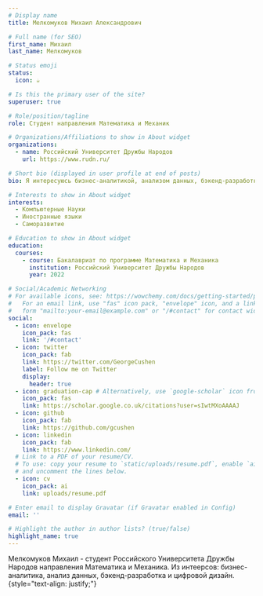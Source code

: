 ```yaml
---
# Display name
title: Мелкомуков Михаил Александрович

# Full name (for SEO)
first_name: Михаил
last_name: Мелкомуков

# Status emoji
status:
  icon: ☕️

# Is this the primary user of the site?
superuser: true

# Role/position/tagline
role: Студент направления Математика и Механик

# Organizations/Affiliations to show in About widget
organizations:
  - name: Российский Университет Дружбы Народов
    url: https://www.rudn.ru/

# Short bio (displayed in user profile at end of posts)
bio: Я интересуюсь бизнес-аналитикой, анализом данных, бэкенд-разработкой и цифровым дизайном.

# Interests to show in About widget
interests:
  - Компьютерные Науки
  - Иностранные языки
  - Саморазвитие

# Education to show in About widget
education:
  courses:
    - course: Бакалавриат по программе Математика и Механика
      institution: Российский Университет Дружбы Народов
      year: 2022

# Social/Academic Networking
# For available icons, see: https://wowchemy.com/docs/getting-started/page-builder/#icons
#   For an email link, use "fas" icon pack, "envelope" icon, and a link in the
#   form "mailto:your-email@example.com" or "/#contact" for contact widget.
social:
  - icon: envelope
    icon_pack: fas
    link: '/#contact'
  - icon: twitter
    icon_pack: fab
    link: https://twitter.com/GeorgeCushen
    label: Follow me on Twitter
    display:
      header: true
  - icon: graduation-cap # Alternatively, use `google-scholar` icon from `ai` icon pack
    icon_pack: fas
    link: https://scholar.google.co.uk/citations?user=sIwtMXoAAAAJ
  - icon: github
    icon_pack: fab
    link: https://github.com/gcushen
  - icon: linkedin
    icon_pack: fab
    link: https://www.linkedin.com/
  # Link to a PDF of your resume/CV.
  # To use: copy your resume to `static/uploads/resume.pdf`, enable `ai` icons in `params.yaml`,
  # and uncomment the lines below.
  - icon: cv
    icon_pack: ai
    link: uploads/resume.pdf

# Enter email to display Gravatar (if Gravatar enabled in Config)
email: ''

# Highlight the author in author lists? (true/false)
highlight_name: true
---
```


Мелкомуков Михаил - студент Российского Университета Дружбы Народов направления Математика и Механика. Из интеерсов: бизнес-аналитика, анализ данных, бэкенд-разработка и цифровой дизайн.
{style="text-align: justify;"}
